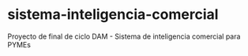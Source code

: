 # sistema-inteligencia-comercial
Proyecto de final de ciclo DAM - Sistema de inteligencia comercial para PYMEs
